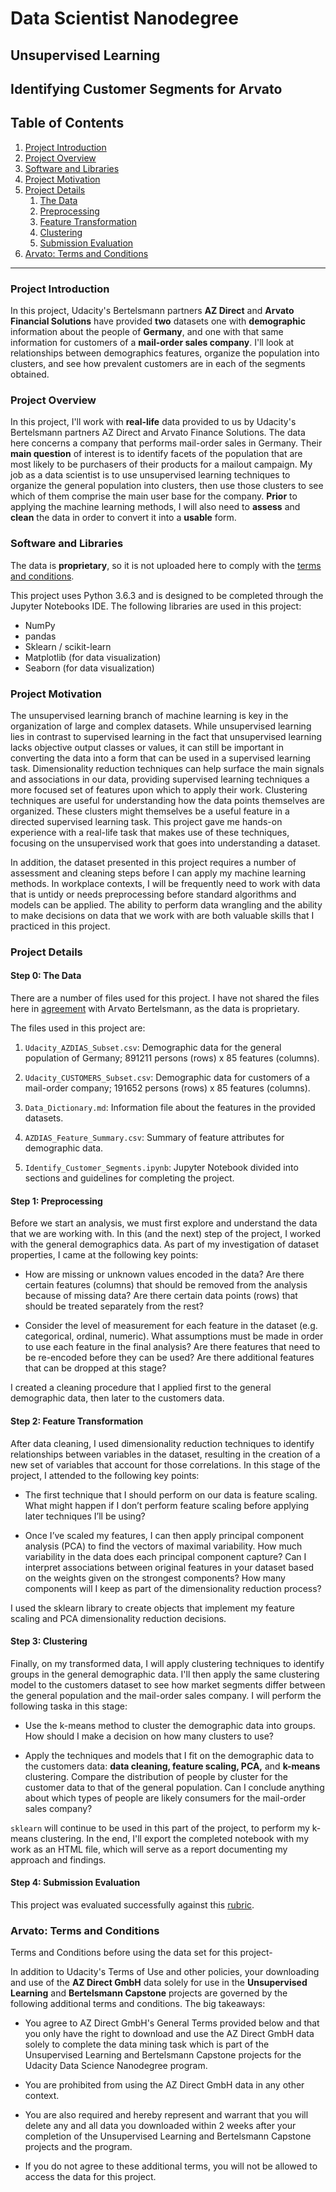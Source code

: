 # Data Scientist Nanodegree

## Unsupervised Learning

## Identifying Customer Segments for Arvato

## Table of Contents

1. [Project Introduction](#intro)
2. [Project Overview](#overview)
3. [Software and Libraries](#sw)
4. [Project Motivation](#motive)
5. [Project Details](#details)
    1. [The Data](#data)
    2. [Preprocessing](#prep)
    3. [Feature Transformation](#transform)
    4. [Clustering](#cluster)
    5. [Submission Evaluation](#submit)
6. [Arvato: Terms and Conditions](#tnc)

*** 
<a id='intro'></a>

### Project Introduction

In this project, Udacity's Bertelsmann partners **AZ Direct** and **Arvato Financial Solutions** have provided **two** datasets one with **demographic** information about the people of **Germany**, and one with that same information for customers of a **mail-order sales company**. I'll look at relationships between demographics features, organize the population into clusters, and see how prevalent customers are in each of the segments obtained.

<a id='overview'></a>

### Project Overview

In this project, I'll work with **real-life** data provided to us by Udacity's Bertelsmann partners AZ Direct and Arvato Finance Solutions. The data here concerns a company that performs mail-order sales in Germany. Their **main question** of interest is to identify facets of the population that are most likely to be purchasers of their products for a mailout campaign. My job as a data scientist is to use unsupervised learning techniques to organize the general population into clusters, then use those clusters to see which of them comprise the main user base for the company. **Prior** to applying the machine learning methods, I will also need to **assess** and **clean** the data in order to convert it into a **usable** form.

<a id='sw'></a>

### Software and Libraries

The data is **proprietary**, so it is not uploaded here to comply with the [terms and conditions](https://github.com/sanjeevai/customer_segments_arvato/blob/master/terms_and_conditions/terms.md).

This project uses Python 3.6.3 and is designed to be completed through the Jupyter Notebooks IDE. The following libraries are used in this project:

- NumPy
- pandas
- Sklearn / scikit-learn
- Matplotlib (for data visualization)
- Seaborn (for data visualization)

<a id='motive'></a>

### Project Motivation

The unsupervised learning branch of machine learning is key in the organization of large and complex datasets. While unsupervised learning lies in contrast to supervised learning in the fact that unsupervised learning lacks objective output classes or values, it can still be important in converting the data into a form that can be used in a supervised learning task. Dimensionality reduction techniques can help surface the main signals and associations in our data, providing supervised learning techniques a more focused set of features upon which to apply their work. Clustering techniques are useful for understanding how the data points themselves are organized. These clusters might themselves be a useful feature in a directed supervised learning task. This project gave me hands-on experience with a real-life task that makes use of these techniques, focusing on the unsupervised work that goes into understanding a dataset.

In addition, the dataset presented in this project requires a number of assessment and cleaning steps before I can apply my machine learning methods. In workplace contexts, I will be frequently need to work with data that is untidy or needs preprocessing before standard algorithms and models can be applied. The ability to perform data wrangling and the ability to make decisions on data that we work with are both valuable skills that I practiced in this project.

<a id='details'></a>

### Project Details

<a id='data'></a>

#### Step 0: The Data

There are a number of files used for this project. I have not shared the files here in [agreement](https://github.com/sanjeevai/customer_segments_arvato/blob/master/terms_and_conditions/terms.md) with Arvato Bertelsmann, as the data is proprietary.

The files used in this project are:

1. `Udacity_AZDIAS_Subset.csv`: Demographic data for the general population of Germany; 891211 persons (rows) x 85 features (columns).

2. `Udacity_CUSTOMERS_Subset.csv`: Demographic data for customers of a mail-order company; 191652 persons (rows) x 85 features (columns).

3. `Data_Dictionary.md`: Information file about the features in the provided datasets.

4. `AZDIAS_Feature_Summary.csv`: Summary of feature attributes for demographic data.

5. `Identify_Customer_Segments.ipynb`: Jupyter Notebook divided into sections and guidelines for completing the project.

<a id='prep'></a>

#### Step 1: Preprocessing

Before we start an analysis, we must first explore and understand the data that we are working with. In this (and the next) step of the project, I worked with the general demographics data. As part of my investigation of dataset properties, I came at the following key points:

- How are missing or unknown values encoded in the data? Are there certain features (columns) that should be removed from the analysis because of missing data? Are there certain data points (rows) that should be treated separately from the rest?

- Consider the level of measurement for each feature in the dataset (e.g. categorical, ordinal, numeric). What assumptions must be made in order to use each feature in the final analysis? Are there features that need to be re-encoded before they can be used? Are there additional features that can be dropped at this stage?

I created a cleaning procedure that I applied first to the general demographic data, then later to the customers data.

<a id='transform'></a>

#### Step 2: Feature Transformation

After data cleaning, I used dimensionality reduction techniques to identify relationships between variables in the dataset, resulting in the creation of a new set of variables that account for those correlations. In this stage of the project, I attended to the following key points:

- The first technique that I should perform on our data is feature scaling. What might happen if I don’t perform feature scaling before applying later techniques I’ll be using?

- Once I’ve scaled my features, I can then apply principal component analysis (PCA) to find the vectors of maximal variability. How much variability in the data does each principal component capture? Can I interpret associations between original features in your dataset based on the weights given on the strongest components? How many components will I keep as part of the dimensionality reduction process?

I used the sklearn library to create objects that implement my feature scaling and PCA dimensionality reduction decisions.

<a id='cluster'></a>

#### Step 3: Clustering

Finally, on my transformed data, I will apply clustering techniques to identify groups in the general demographic data. I'll then apply the same clustering model to the customers dataset to see how market segments differ between the general population and the mail-order sales company. I will perform the following taska in this stage:

- Use the k-means method to cluster the demographic data into groups. How should I make a decision on how many clusters to use?

- Apply the techniques and models that I fit on the demographic data to the customers data: **data cleaning, feature scaling, PCA,** and **k-means** clustering. Compare the distribution of people by cluster for the customer data to that of the general population. Can I conclude anything about which types of people are likely consumers for the mail-order sales company?

`sklearn` will continue to be used in this part of the project, to perform my k-means clustering. In the end, I'll export the completed notebook with my work as an HTML file, which will serve as a report documenting my approach and findings.

<a id='submit'></a>

#### Step 4: Submission Evaluation

This project was evaluated successfully against this [rubric](https://github.com/sanjeevai/customer_segments_arvato/blob/master/Project_Rubric.pdf).

<a id='tnc'></a>

### Arvato: Terms and Conditions

Terms and Conditions before using the data set for this project-

In addition to Udacity's Terms of Use and other policies, your downloading and use of the **AZ Direct GmbH** data solely for use in the **Unsupervised Learning** and **Bertelsmann Capstone** projects are governed by the following additional terms and conditions. The big takeaways:

- You agree to AZ Direct GmbH's General Terms provided below and that you only have the right to download and use the AZ Direct GmbH data solely to complete the data mining task which is part of the Unsupervised Learning and Bertelsmann Capstone projects for the Udacity Data Science Nanodegree program.

- You are prohibited from using the AZ Direct GmbH data in any other context.

- You are also required and hereby represent and warrant that you will delete any and all data you downloaded within 2 weeks after your completion of the Unsupervised Learning and Bertelsmann Capstone projects and the program.
- If you do not agree to these additional terms, you will not be allowed to access the data for this project.